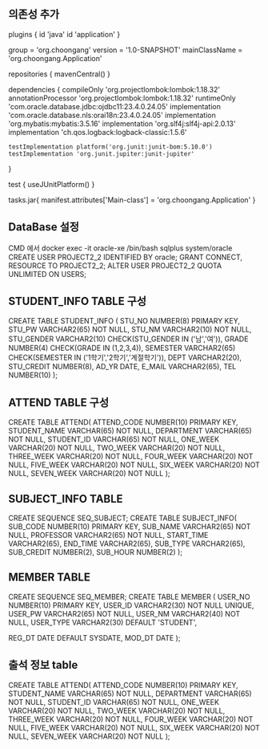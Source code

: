 ## 의존성 추가

plugins {
id 'java'
id 'application'
}

group = 'org.choongang'
version = '1.0-SNAPSHOT'
mainClassName = 'org.choongang.Application'

repositories {
mavenCentral()
}

dependencies {
compileOnly 'org.projectlombok:lombok:1.18.32'
annotationProcessor 'org.projectlombok:lombok:1.18.32'
runtimeOnly 'com.oracle.database.jdbc:ojdbc11:23.4.0.24.05'
implementation 'com.oracle.database.nls:orai18n:23.4.0.24.05'
implementation 'org.mybatis:mybatis:3.5.16'
implementation 'org.slf4j:slf4j-api:2.0.13'
implementation 'ch.qos.logback:logback-classic:1.5.6'

    testImplementation platform('org.junit:junit-bom:5.10.0')
    testImplementation 'org.junit.jupiter:junit-jupiter'
}

test {
useJUnitPlatform()
}

tasks.jar{
manifest.attributes['Main-class'] = 'org.choongang.Application'
}
## DataBase 설정
CMD 에서
docker exec -it oracle-xe /bin/bash
sqlplus system/oracle
CREATE USER PROJECT2_2 IDENTIFIED BY oracle;
GRANT CONNECT, RESOURCE TO PROJECT2_2;
ALTER USER PROJECT2_2 QUOTA UNLIMITED ON USERS;

## STUDENT_INFO TABLE 구성
CREATE TABLE STUDENT_INFO (
STU_NO NUMBER(8) PRIMARY KEY,
STU_PW VARCHAR2(65) NOT NULL,
STU_NM VARCHAR2(10) NOT NULL,
STU_GENDER VARCHAR2(10) CHECK(STU_GENDER IN ('남','여')),
GRADE NUMBER(4) CHECK(GRADE IN (1,2,3,4)),
SEMESTER VARCHAR2(65) CHECK(SEMESTER IN ('1학기','2학기','계절학기')),
DEPT VARCHAR2(20),
STU_CREDIT NUMBER(8),
AD_YR DATE,
E_MAIL VARCHAR2(65),
TEL NUMBER(10)
);

## ATTEND TABLE 구성
CREATE TABLE ATTEND(
ATTEND_CODE NUMBER(10) PRIMARY KEY,
STUDENT_NAME VARCHAR(65) NOT NULL,
DEPARTMENT VARCHAR(65) NOT NULL,
STUDENT_ID VARCHAR(65) NOT NULL,
ONE_WEEK VARCHAR(20) NOT NULL,
TWO_WEEK VARCHAR(20) NOT NULL,
THREE_WEEK VARCHAR(20) NOT NULL,
FOUR_WEEK VARCHAR(20) NOT NULL,
FIVE_WEEK VARCHAR(20) NOT NULL,
SIX_WEEK VARCHAR(20) NOT NULL,
SEVEN_WEEK VARCHAR(20) NOT NULL
);  

## SUBJECT_INFO TABLE 
CREATE SEQUENCE SEQ_SUBJECT;
CREATE TABLE SUBJECT_INFO(
SUB_CODE NUMBER(10) PRIMARY KEY,
SUB_NAME VARCHAR2(65) NOT NULL,
PROFESSOR VARCHAR2(65) NOT NULL,
START_TIME VARCHAR2(65),
END_TIME VARCHAR2(65),
SUB_TYPE VARCHAR2(65),
SUB_CREDIT NUMBER(2),
SUB_HOUR NUMBER(2)
);

## MEMBER TABLE
CREATE SEQUENCE SEQ_MEMBER;
CREATE TABLE MEMBER (
USER_NO NUMBER(10) PRIMARY KEY,
USER_ID VARCHAR2(30) NOT NULL UNIQUE,
USER_PW VARCHAR2(65) NOT NULL,
USER_NM VARCHAR2(40) NOT NULL,
USER_TYPE VARCHAR2(30) DEFAULT 'STUDENT',


REG_DT DATE DEFAULT SYSDATE,
MOD_DT DATE
);

## 출석 정보 table
CREATE TABLE ATTEND(
ATTEND_CODE NUMBER(10) PRIMARY KEY,
STUDENT_NAME VARCHAR(65) NOT NULL,
DEPARTMENT VARCHAR(65) NOT NULL,
STUDENT_ID VARCHAR(65) NOT NULL,
ONE_WEEK VARCHAR(20) NOT NULL,
TWO_WEEK VARCHAR(20) NOT NULL,
THREE_WEEK VARCHAR(20) NOT NULL,
FOUR_WEEK VARCHAR(20) NOT NULL,
FIVE_WEEK VARCHAR(20) NOT NULL,
SIX_WEEK VARCHAR(20) NOT NULL,
SEVEN_WEEK VARCHAR(20) NOT NULL
);